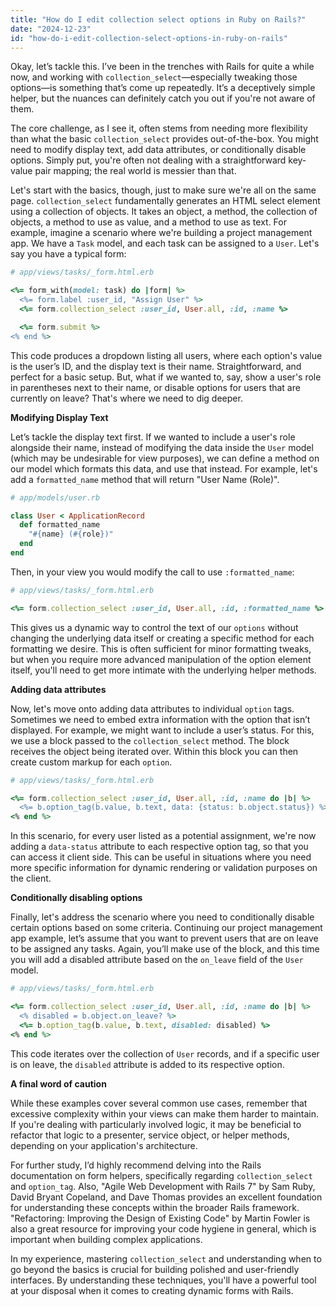 ```yaml
---
title: "How do I edit collection select options in Ruby on Rails?"
date: "2024-12-23"
id: "how-do-i-edit-collection-select-options-in-ruby-on-rails"
---
```


Okay, let’s tackle this. I’ve been in the trenches with Rails for quite a while now, and working with `collection_select`—especially tweaking those options—is something that’s come up repeatedly. It’s a deceptively simple helper, but the nuances can definitely catch you out if you're not aware of them.

The core challenge, as I see it, often stems from needing more flexibility than what the basic `collection_select` provides out-of-the-box. You might need to modify display text, add data attributes, or conditionally disable options. Simply put, you're often not dealing with a straightforward key-value pair mapping; the real world is messier than that.

Let's start with the basics, though, just to make sure we're all on the same page. `collection_select` fundamentally generates an HTML select element using a collection of objects. It takes an object, a method, the collection of objects, a method to use as value, and a method to use as text. For example, imagine a scenario where we're building a project management app. We have a `Task` model, and each task can be assigned to a `User`. Let's say you have a typical form:

```ruby
# app/views/tasks/_form.html.erb

<%= form_with(model: task) do |form| %>
  <%= form.label :user_id, "Assign User" %>
  <%= form.collection_select :user_id, User.all, :id, :name %>

  <%= form.submit %>
<% end %>
```

This code produces a dropdown listing all users, where each option's value is the user’s ID, and the display text is their name. Straightforward, and perfect for a basic setup. But, what if we wanted to, say, show a user's role in parentheses next to their name, or disable options for users that are currently on leave? That's where we need to dig deeper.

**Modifying Display Text**

Let’s tackle the display text first. If we wanted to include a user's role alongside their name, instead of modifying the data inside the `User` model (which may be undesirable for view purposes), we can define a method on our model which formats this data, and use that instead. For example, let's add a `formatted_name` method that will return "User Name (Role)".

```ruby
# app/models/user.rb

class User < ApplicationRecord
  def formatted_name
    "#{name} (#{role})"
  end
end
```

Then, in your view you would modify the call to use `:formatted_name`:

```ruby
# app/views/tasks/_form.html.erb

<%= form.collection_select :user_id, User.all, :id, :formatted_name %>
```

This gives us a dynamic way to control the text of our `options` without changing the underlying data itself or creating a specific method for each formatting we desire. This is often sufficient for minor formatting tweaks, but when you require more advanced manipulation of the option element itself, you'll need to get more intimate with the underlying helper methods.

**Adding data attributes**

Now, let's move onto adding data attributes to individual `option` tags. Sometimes we need to embed extra information with the option that isn’t displayed. For example, we might want to include a user’s status. For this, we use a block passed to the `collection_select` method. The block receives the object being iterated over. Within this block you can then create custom markup for each `option`.

```ruby
# app/views/tasks/_form.html.erb

<%= form.collection_select :user_id, User.all, :id, :name do |b| %>
  <%= b.option_tag(b.value, b.text, data: {status: b.object.status}) %>
<% end %>
```

In this scenario, for every user listed as a potential assignment, we're now adding a `data-status` attribute to each respective option tag, so that you can access it client side. This can be useful in situations where you need more specific information for dynamic rendering or validation purposes on the client.

**Conditionally disabling options**

Finally, let's address the scenario where you need to conditionally disable certain options based on some criteria. Continuing our project management app example, let’s assume that you want to prevent users that are on leave to be assigned any tasks. Again, you’ll make use of the block, and this time you will add a disabled attribute based on the `on_leave` field of the `User` model.

```ruby
# app/views/tasks/_form.html.erb

<%= form.collection_select :user_id, User.all, :id, :name do |b| %>
  <% disabled = b.object.on_leave? %>
  <%= b.option_tag(b.value, b.text, disabled: disabled) %>
<% end %>
```

This code iterates over the collection of `User` records, and if a specific user is on leave, the `disabled` attribute is added to its respective option.

**A final word of caution**

While these examples cover several common use cases, remember that excessive complexity within your views can make them harder to maintain. If you're dealing with particularly involved logic, it may be beneficial to refactor that logic to a presenter, service object, or helper methods, depending on your application's architecture.

For further study, I’d highly recommend delving into the Rails documentation on form helpers, specifically regarding `collection_select` and `option_tag`. Also, "Agile Web Development with Rails 7" by Sam Ruby, David Bryant Copeland, and Dave Thomas provides an excellent foundation for understanding these concepts within the broader Rails framework. "Refactoring: Improving the Design of Existing Code" by Martin Fowler is also a great resource for improving your code hygiene in general, which is important when building complex applications.

In my experience, mastering `collection_select` and understanding when to go beyond the basics is crucial for building polished and user-friendly interfaces. By understanding these techniques, you'll have a powerful tool at your disposal when it comes to creating dynamic forms with Rails.
